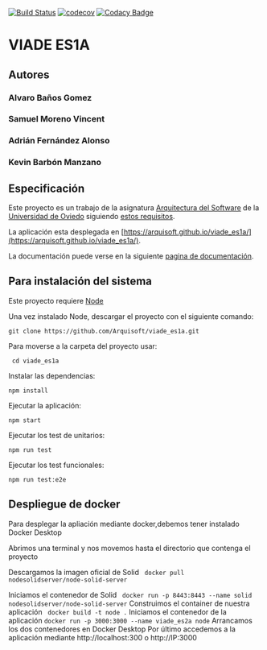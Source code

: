 [![Build Status](https://travis-ci.org/Arquisoft/viade_es1a.svg?branch=master)](https://travis-ci.org/Arquisoft/viade_es1a)
[![codecov](https://codecov.io/gh/Arquisoft/viade_es1a/branch/master/graph/badge.svg)](https://codecov.io/gh/Arquisoft/viade_es1a)
[![Codacy Badge](https://api.codacy.com/project/badge/Grade/4c05b5e81a8a47ce803fb1b553bf986d)](https://www.codacy.com/gh/Arquisoft/viade_es1a?utm_source=github.com&amp;utm_medium=referral&amp;utm_content=Arquisoft/viade_es1a&amp;utm_campaign=Badge_Grade)
# VIADE ES1A

## Autores

### Alvaro Baños Gomez
### Samuel Moreno Vincent
### Adrián Fernández Alonso
### Kevin Barbón Manzano

## Especificación

Este proyecto es un trabajo de la asignatura [Arquitectura del Software](https://arquisoft.github.io/) de la [Universidad de Oviedo](http://www.uniovi.es/) siguiendo [estos requisitos](https://labra.solid.community/public/SoftwareArchitecture/EnunciadoPractica/).

La aplicación esta desplegada en [https://arquisoft.github.io/viade_es1a/](https://arquisoft.github.io/viade_es1a/).

La documentación puede verse en la siguiente [pagina de documentación](https://arquisoft.github.io/viade_es1a/docs).

<!-- More information about how this project has been setup is available [in the wiki](https://github.com/Arquisoft/viade_es1a/wiki). -->

## Para instalación del sistema

Este proyecto requiere [Node](https://nodejs.org/)

Una vez instalado Node, descargar el proyecto con el siguiente comando:

` git clone https://github.com/Arquisoft/viade_es1a.git `

Para moverse a la carpeta del proyecto usar:

` cd viade_es1a` 

Instalar las dependencias:

` npm install ` 

Ejecutar la aplicación:

` npm start ` 

Ejecutar los test de unitarios:

` npm run test ` 

Ejecutar los test funcionales:

` npm run test:e2e ` 
## Despliegue de docker
Para desplegar la apliación mediante docker,debemos tener instalado Docker Desktop

Abrimos una terminal y nos movemos hasta el directorio que contenga el proyecto

Descargamos la imagen oficial de Solid
` docker pull nodesolidserver/node-solid-server`

Iniciamos el contenedor de Solid
` docker run -p 8443:8443 --name solid nodesolidserver/node-solid-server`
Construimos el container de nuestra aplicación
` docker build -t node .`
Iniciamos el contenedor de la aplicación
`docker run -p 3000:3000 --name viade_es2a node`
Arrancamos los dos contenedores en Docker Desktop
Por último accedemos a la aplicación mediante http://localhost:300 o http://IP:3000 


